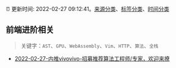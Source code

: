 :alarm_clock: 更新时间: 2022-02-27 09:12:41。[来源分类](../README.md)、[标签分类](../TAGS.md)、[时间分类](../TIMELINE.md)

## 前端进阶相关


> 关键字：`AST`、`GPU`、`WebAssembly`、`Vim`、`HTTP`、`算法`、`全栈`



- [2022-02-27-内推vivovivo-招募推荐算法工程师/专家，欢迎来撩](https://www.v2ex.com/t/836717) 